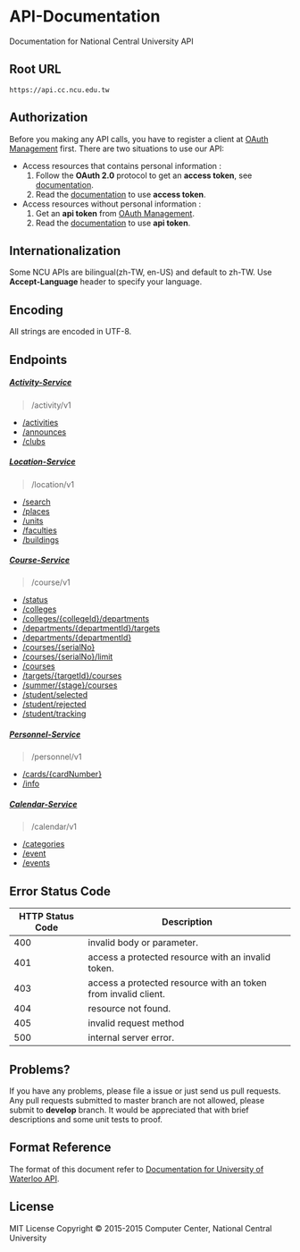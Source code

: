 # API-Documentation
Documentation for National Central University API

## Root URL
```
https://api.cc.ncu.edu.tw
```

## Authorization

Before you making any API calls, you have to register a client at [OAuth Management] first.
There are two situations to use our API:

- Access resources that contains personal information : 
    1. Follow the **OAuth 2.0** protocol to get an **access token**, see [documentation](oauth-service/README.md).
    2. Read the [documentation](oauth-service/README.md) to use **access token**.
- Access resources without personal information :
    1. Get an **api token** from [OAuth Management].
    2. Read the [documentation](oauth-service/README.md) to use **api token**.

## Internationalization
Some NCU APIs are bilingual(zh-TW, en-US) and default to zh-TW. Use **Accept-Language** header to specify your language.

## Encoding
All strings are encoded in UTF-8.

## Endpoints

##### [Activity-Service]
> /activity/v1
- [/activities](activity-service/v1/activities.md)
- [/announces](activity-service/v1/announces.md)
- [/clubs](activity-service/v1/clubs.md)

##### [Location-Service]
> /location/v1
- [/search](location-service/v1/search.md)
- [/places](location-service/v1/places.md)
- [/units](location-service/v1/units.md)
- [/faculties](location-service/v1/faculties.md)
- [/buildings](location-service/v1/buildings.md)

##### [Course-Service]
> /course/v1
- [/status](course-service/v1/status.md)
- [/colleges](course-service/v1/unit/college.md)
- [/colleges/{collegeId}/departments](course-service/v1/unit/college_department.md)
- [/departments/{departmentId}/targets](course-service/v1/search/departments_targets.md)
- [/departments/{departmentId}](course-service/v1/search/departments_courses.md)
- [/courses/{serialNo}](course-service/v1/course/course.md)
- [/courses/{serialNo}/limit](course-service/v1/course/limit.md)
- [/courses](course-service/v1/course/search.md)
- [/targets/{targetId}/courses](course-service/v1/search/target.md)
- [/summer/{stage}/courses](course-service/v1/search/summer.md)
- [/student/selected](course-service/v1/student/selected.md)
- [/student/rejected](course-service/v1/student/rejected.md)
- [/student/tracking](course-service/v1/student/tracking.md)

##### [Personnel-Service]
> /personnel/v1
- [/cards/{cardNumber}](personnel-service/v1/cards.md)
- [/info](personnel-service/v1/info.md)

##### [Calendar-Service]
> /calendar/v1
- [/categories](calendar-service/v1/categories.md)
- [/event](calendar-service/v1/event/)
- [/events](calendar-service/v1/events.md)

## Error Status Code

HTTP Status Code | Description       
---------------- | -----------------
400              | invalid body or parameter.
401              | access a protected resource with an invalid token.
403              | access a protected resource with an token from invalid client.
404              | resource not found.
405              | invalid request method 
500              | internal server error.

## Problems?
If you have any problems, please file a issue or just send us pull requests.
Any pull requests submitted to master branch are not allowed, please submit to **develop** branch.
It would be appreciated that with brief descriptions and some unit tests to proof.

## Format Reference
The format of this document refer to [Documentation for University of Waterloo API](https://github.com/uWaterloo/api-documentation).

## License
MIT License Copyright © 2015-2015 Computer Center, National Central University

[OAuth Management]:https://api.cc.ncu.edu.tw/manage
[Activity-Service]:https://github.com/NCU-CC/Activity-Service
[Personnel-Service]:https://github.com/NCU-CC/Personnel-Service
[Location-Service]:https://github.com/NCU-CC/Location-Service
[Course-Service]:https://github.com/NCU-CC/Course-Service
[Calendar-Service]:https://github.com/NCU-CC/Calendar-Service
